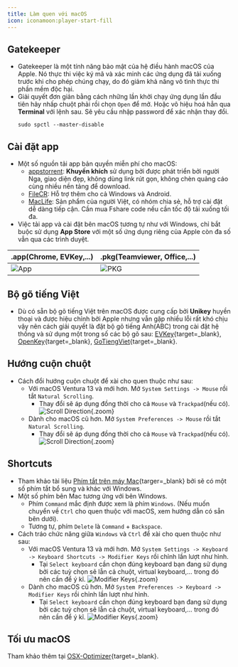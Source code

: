 ```yaml
---
title: Làm quen với macOS
icon: iconamoon:player-start-fill
---
```


## Gatekeeper

- Gatekeeper là một tính năng bảo mật của hệ điều hành macOS của Apple. Nó thực thi việc ký mã và xác minh các ứng dụng đã tải xuống trước khi cho phép chúng chạy, do đó giảm khả năng vô tình thực thi phần mềm độc hại.
- Giải quyết đơn giản bằng cách những lần khởi chạy ứng dụng lần đầu tiên hãy nhấp chuột phải rồi chọn `Open` để mở. Hoặc vô hiệu hoá hẳn qua **Terminal** với lệnh sau. Sẽ yêu cầu nhập password để xác nhận thay đổi.
    ```shell
    sudo spctl --master-disable
    ```

## Cài đặt app

- Một số nguồn tải app bản quyền miễn phí cho macOS:
    - [appstorrent](https://appstorrent.ru/): **Khuyến khích** sử dụng bởi được phát triển bởi người Nga, giao diện đẹp, không dùng link rút gọn, không chèn quảng cáo cùng nhiều nền tảng để download.
    - [FileCR](https://filecr.com/): Hỗ trợ thêm cho cả Windows và Android.
    - [MacLife](https://maclife.io/): Sản phẩm của người Việt, có nhóm chia sẻ, hỗ trợ cài đặt dễ dàng tiếp cận. Cần mua Fshare code nếu cần tốc độ tải xuống tối đa.
- Việc tải app và cài đặt bên macOS tương tự như với Windows, chỉ bắt buộc sử dụng **App Store** với một số ứng dụng riêng của Apple còn đa số vẫn qua các trình duyệt.

| **.app**(Chrome, EVKey,...) | **.pkg**(Teamviewer, Office,...) |
| --------------------------- | -------------------- |
| ![App](/images/app.gif) | ![PKG](/images/pkg.gif) |  

## Bộ gõ tiếng Việt

- Dù có sẵn bộ gõ tiếng Việt trên macOS được cung cấp bởi **Unikey** huyền thoại và được hiệu chỉnh bởi Apple nhưng vẫn gặp nhiều lỗi rất khó chịu vậy nên cách giải quyết là đặt bộ gõ tiếng Anh(ABC) trong cài đặt hệ thống và sử dụng một trong số các bộ gõ sau: [EVKey](https://evkeyvn.com/){target=_blank}, [OpenKey](https://github.com/tuyenvm/OpenKey){target=_blank}, [GoTiengViet](https://www.trankynam.com/gotv/){target=_blank}.

## Hướng cuộn chuột

- Cách đổi hướng cuộn chuột để xài cho quen thuộc như sau:
    - Với macOS Ventura 13 và mới hơn. Mở `System Settings -> Mouse` rồi tắt `Natural Scrolling`.
        - Thay đổi sẽ áp dụng đồng thời cho cả `Mouse` và `Trackpad`(nếu có).
        ![Scroll Direction](https://i.imgur.com/NYIeZzB.png){.zoom}
    - Dành cho macOS cũ hơn. Mở `System Preferences -> Mouse` rồi tắt `Natural Scrolling`.
        - Thay đổi sẽ áp dụng đồng thời cho cả `Mouse` và `Trackpad`(nếu có).
        ![Scroll Direction](https://i.imgur.com/X5z87zS.png){.zoom}

## Shortcuts

- Tham khảo tài liệu [Phím tắt trên máy Mac](https://support.apple.com/vi-vn/HT201236){targer=_blank} bởi sẽ có một số phím tắt bổ sung và khác với Windows.
- Một số phím bên Mac tương ứng với bên Windows.
    - Phím `Command` mắc định được xem là phím `Windows`. (Nếu muốn chuyển về `Ctrl` cho quen thuộc với macOS, xem hướng dẫn có sẵn bên dưới).
    - Tương tự, phím `Delete` là `Command` + `Backspace`.
- Cách tráo chức năng giữa `Windows` và `Ctrl` để xài cho quen thuộc như sau:
    - Với macOS Ventura 13 và mới hơn. Mở `System Settings -> Keyboard -> Keyboard Shortcuts -> Modifier Keys` rồi chỉnh lần lượt như hình.
        - Tại `Select keyboard` cần chọn đúng keyboard bạn đang sử dụng bởi các tuỳ chọn sẽ lẫn cả chuột, virtual keyboard,... trong đó nên cần để ý kĩ.
        ![Modifier Keys](https://i.imgur.com/XxIJsln.png){.zoom}
    - Dành cho macOS cũ hơn. Mở `System Preferences -> Keyboard -> Modifier Keys` rồi chỉnh lần lượt như hình.
        - Tại `Select keyboard` cần chọn đúng keyboard bạn đang sử dụng bởi các tuỳ chọn sẽ lẫn cả chuột, virtual keyboard,... trong đó nên cần để ý kĩ.
        ![Modifier Keys](https://i.imgur.com/vP679eo.png){.zoom}

## Tối ưu macOS

Tham khảo thêm tại [OSX-Optimizer](https://github.com/sickcodes/osx-optimizer){target=_blank}.